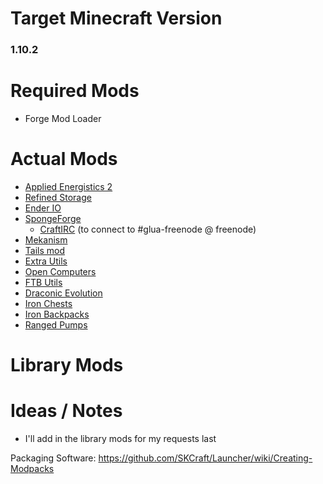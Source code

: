 # Target Minecraft Version
### 1.10.2

# Required Mods

- Forge Mod Loader

# Actual Mods

 - [Applied Energistics 2](https://minecraft.curseforge.com/projects/applied-energistics-2)
 - [Refined Storage](https://minecraft.curseforge.com/projects/refined-storage)
 - [Ender IO](https://minecraft.curseforge.com/projects/ender-io)
 - [SpongeForge](https://www.spongepowered.org/downloads/spongeforge)
   - [CraftIRC](https://forums.spongepowered.org/t/craftirc-an-irc-minecraft-relay-plugin-api-4-0-0/6083) (to connect to #glua-freenode @ freenode)
 - [Mekanism](http://aidancbrady.com/mekanism/download/)
 - [Tails mod](https://minecraft.curseforge.com/projects/tails)
 - [Extra Utils](https://minecraft.curseforge.com/projects/extra-utilities)
 - [Open Computers](https://minecraft.curseforge.com/projects/opencomputers)
 - [FTB Utils](https://minecraft.curseforge.com/projects/ftb-utilities)
 - [Draconic Evolution](https://minecraft.curseforge.com/projects/draconic-evolution)
 - [Iron Chests](https://minecraft.curseforge.com/projects/iron-chests)
 - [Iron Backpacks](https://minecraft.curseforge.com/projects/iron-backpacks)
 - [Ranged Pumps](https://minecraft.curseforge.com/projects/ranged-pumps)
 
# Library Mods

# Ideas / Notes

 - I'll add in the library mods for my requests last

Packaging Software: https://github.com/SKCraft/Launcher/wiki/Creating-Modpacks
